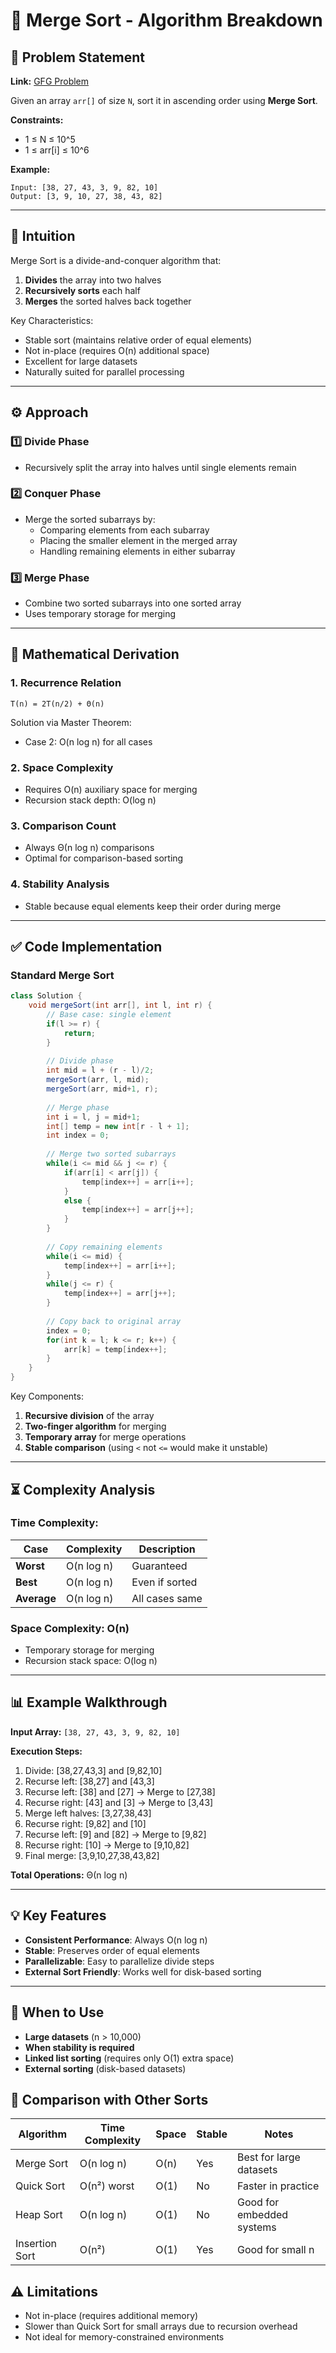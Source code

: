 # 🚀 Merge Sort - Algorithm Breakdown

## 📜 Problem Statement
**Link:** [GFG Problem](https://www.geeksforgeeks.org/problems/merge-sort/1)

Given an array `arr[]` of size `N`, sort it in ascending order using **Merge Sort**.

**Constraints:**
- 1 ≤ N ≤ 10^5
- 1 ≤ arr[i] ≤ 10^6

**Example:**
```text
Input: [38, 27, 43, 3, 9, 82, 10]
Output: [3, 9, 10, 27, 38, 43, 82]
```

---

## 🧠 Intuition
Merge Sort is a divide-and-conquer algorithm that:
1. **Divides** the array into two halves
2. **Recursively sorts** each half
3. **Merges** the sorted halves back together

Key Characteristics:
- Stable sort (maintains relative order of equal elements)
- Not in-place (requires O(n) additional space)
- Excellent for large datasets
- Naturally suited for parallel processing

---

## ⚙️ Approach
### **1️⃣ Divide Phase**
- Recursively split the array into halves until single elements remain

### **2️⃣ Conquer Phase**
- Merge the sorted subarrays by:
  - Comparing elements from each subarray
  - Placing the smaller element in the merged array
  - Handling remaining elements in either subarray

### **3️⃣ Merge Phase**
- Combine two sorted subarrays into one sorted array
- Uses temporary storage for merging

---

## 📐 Mathematical Derivation
### **1. Recurrence Relation**
```
T(n) = 2T(n/2) + Θ(n)
```
Solution via Master Theorem:
- Case 2: O(n log n) for all cases

### **2. Space Complexity**
- Requires O(n) auxiliary space for merging
- Recursion stack depth: O(log n)

### **3. Comparison Count**
- Always Θ(n log n) comparisons
- Optimal for comparison-based sorting

### **4. Stability Analysis**
- Stable because equal elements keep their order during merge

---

## ✅ Code Implementation

### Standard Merge Sort
```java
class Solution {
    void mergeSort(int arr[], int l, int r) {
        // Base case: single element
        if(l >= r) {
            return;
        }
        
        // Divide phase
        int mid = l + (r - l)/2;
        mergeSort(arr, l, mid);
        mergeSort(arr, mid+1, r);
        
        // Merge phase
        int i = l, j = mid+1;
        int[] temp = new int[r - l + 1];
        int index = 0;
        
        // Merge two sorted subarrays
        while(i <= mid && j <= r) {
            if(arr[i] < arr[j]) {
                temp[index++] = arr[i++];
            }
            else {
                temp[index++] = arr[j++];
            }
        }
        
        // Copy remaining elements
        while(i <= mid) {
            temp[index++] = arr[i++];
        }
        while(j <= r) {
            temp[index++] = arr[j++];
        }
        
        // Copy back to original array
        index = 0;
        for(int k = l; k <= r; k++) {
            arr[k] = temp[index++];
        }
    }
}
```

Key Components:
1. **Recursive division** of the array
2. **Two-finger algorithm** for merging
3. **Temporary array** for merge operations
4. **Stable comparison** (using `<` not `<=` would make it unstable)

---

## ⏳ Complexity Analysis
### **Time Complexity:**
| Case          | Complexity  | Description |
|---------------|-------------|-------------|
| **Worst**     | O(n log n)  | Guaranteed  |
| **Best**      | O(n log n)  | Even if sorted |
| **Average**   | O(n log n)  | All cases same |

### **Space Complexity: O(n)**
- Temporary storage for merging
- Recursion stack space: O(log n)

---

## 📊 Example Walkthrough
**Input Array:** `[38, 27, 43, 3, 9, 82, 10]`

**Execution Steps:**
1. Divide: [38,27,43,3] and [9,82,10]
2. Recurse left: [38,27] and [43,3]
3. Recurse left: [38] and [27] → Merge to [27,38]
4. Recurse right: [43] and [3] → Merge to [3,43]
5. Merge left halves: [3,27,38,43]
6. Recurse right: [9,82] and [10]
7. Recurse left: [9] and [82] → Merge to [9,82]
8. Recurse right: [10] → Merge to [9,10,82]
9. Final merge: [3,9,10,27,38,43,82]

**Total Operations:** Θ(n log n)

---

## 💡 Key Features
- **Consistent Performance**: Always O(n log n)
- **Stable**: Preserves order of equal elements
- **Parallelizable**: Easy to parallelize divide steps
- **External Sort Friendly**: Works well for disk-based sorting

---

## 🚀 When to Use
- **Large datasets** (n > 10,000)
- **When stability is required**
- **Linked list sorting** (requires only O(1) extra space)
- **External sorting** (disk-based datasets)

## 🔄 Comparison with Other Sorts
| Algorithm      | Time Complexity | Space | Stable | Notes                     |
|----------------|-----------------|-------|--------|---------------------------|
| Merge Sort     | O(n log n)      | O(n)  | Yes    | Best for large datasets    |
| Quick Sort     | O(n²) worst     | O(1)  | No     | Faster in practice         |
| Heap Sort      | O(n log n)      | O(1)  | No     | Good for embedded systems |
| Insertion Sort | O(n²)           | O(1)  | Yes    | Good for small n           |

## ⚠️ Limitations
- Not in-place (requires additional memory)
- Slower than Quick Sort for small arrays due to recursion overhead
- Not ideal for memory-constrained environments